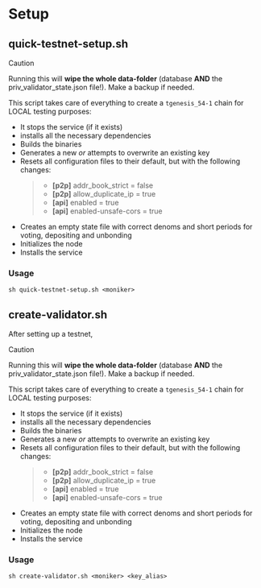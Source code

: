 # Setup

## quick-testnet-setup.sh

> [!CAUTION]
> Running this will **wipe the whole data-folder** (database **AND** the priv_validator_state.json file!). Make a backup if needed.

This script takes care of everything to create a `tgenesis_54-1` chain for LOCAL testing purposes:

- It stops the service (if it exists)
- installs all the necessary dependencies
- Builds the binaries
- Generates a new _or_ attempts to overwrite an existing key
- Resets all configuration files to their default, but with the following changes:
  > - **[p2p]** addr_book_strict = false
  > - **[p2p]** allow_duplicate_ip = true
  > - **[api]** enabled = true
  > - **[api]** enabled-unsafe-cors = true
- Creates an empty state file with correct denoms and short periods for voting, depositing and unbonding
- Initializes the node
- Installs the service

### Usage

```
sh quick-testnet-setup.sh <moniker>
```

## create-validator.sh

After setting up a testnet,

> [!CAUTION]
> Running this will **wipe the whole data-folder** (database **AND** the priv_validator_state.json file!). Make a backup if needed.

This script takes care of everything to create a `tgenesis_54-1` chain for LOCAL testing purposes:

- It stops the service (if it exists)
- installs all the necessary dependencies
- Builds the binaries
- Generates a new _or_ attempts to overwrite an existing key
- Resets all configuration files to their default, but with the following changes:
  > - **[p2p]** addr_book_strict = false
  > - **[p2p]** allow_duplicate_ip = true
  > - **[api]** enabled = true
  > - **[api]** enabled-unsafe-cors = true
- Creates an empty state file with correct denoms and short periods for voting, depositing and unbonding
- Initializes the node
- Installs the service

### Usage

```
sh create-validator.sh <moniker> <key_alias>
```
